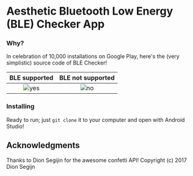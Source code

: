 # Aesthetic Bluetooth Low Energy (BLE) Checker App

### Why?

In celebration of 10,000 installations on Google Play, here's the (very simplistic) source code of BLE Checker! 




BLE supported           |  BLE not supported
:-------------------------:|:-------------------------:
![yes](https://user-images.githubusercontent.com/15942983/50428138-c0819800-0882-11e9-9343-c22c06f08d62.gif)  |  ![no](https://user-images.githubusercontent.com/15942983/50428139-c0819800-0882-11e9-8f89-29670834d6bf.gif)


### Installing

Ready to run; just ```git clone``` it to your computer and open with Android Studio!

## Acknowledgments

Thanks to Dion Segijin for the awesome confetti API! Copyright (c) 2017 Dion Segijn

